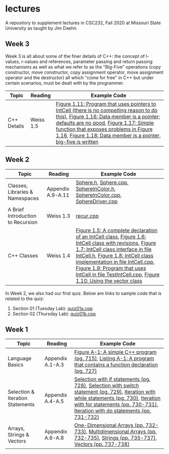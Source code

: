 # lectures

A repository to supplement lectures in CSC232, Fall 2020 at Missouri State University as taught by Jim Daehn

## Week 3

Week 3 is all about some of the finer details of C++: the concept of l-values, r-values and references, parameter passing and return passing mechanisms as well as what we refer to as the "Big-Five" operations (copy constructor, move constructor, copy assignment operator, move assignment operator and the destructor) all which "come for free" in C++ but under certain scenarios, must be dealt with by the programmer.

Topic       | Reading   | Example Code
------------|-----------|-------------
C++ Details | Weiss 1.5 | [Figure 1.11: Program that uses pointers to IntCell (there is no compelling reason to do this)](src/weiss/fig1-11.cpp), [Figure 1.16: Data member is a pointer; defaults are no good](src/weiss/fig1-16.h), [Figure 1.17: Simple function that exposes problems in Figure 1.16](src/weiss/fig1-17.cpp), [Figure 1.18: Data member is a pointer, big-five is written](src/weiss/fig1-18.h)

## Week 2

Topic                             | Reading           | Example Code
----------------------------------|-------------------|-------------
Classes, Libraries & Namespaces   | Appendix A.9-A.11 | [Sphere.h](src/review/Sphere.h), [Sphere.cpp](src/review/Sphere.cpp), [SphereInColor.h](src/review/SphereInColor.h), [SphereInColor.cpp](src/review/SphereInColor.cpp), [SphereDriver.cpp](src/review/SphereDriver.cpp)
A Brief Introduction to Recursion | Weiss 1.3         | [recur.cpp](src/weiss/recur.cpp)
C++ Classes                       | Weiss 1.4         | [Figure 1.5: A complete declaration of an IntCell class](src/weiss/fig1-5.h), [Figure 1.6: IntCell class with revisions](src/weiss/fig1-6.h), [Figure 1.7: IntCell class interface in file IntCell.h](src/weiss/fig1-7.h), [Figure 1.8: IntCell class implementation in file IntCell.cpp](src/weiss/fig1-8.cpp), [Figure 1.9: Program that uses IntCell in file TestIntCell.cpp](src/weiss/fig1-9.cpp), [Figure 1.10: Using the vector class](src/weiss/fig1-10.cpp)

In Week 2, we also had our first quiz. Below are links to sample code that is related to the quiz:

1. Section 01 (Tuesday Lab): [quiz01a.cpp](src/quiz/quiz01a.cpp)
1. Section 02 (Thursday Lab): [quiz01b.cpp](src/quiz/quiz01b.cpp)

## Week 1

Topic                            | Reading          | Example Code
---------------------------------|------------------|-------------
Language Basics                  | Appendix A.1-A.3 | [Figure A-1: A simple C++ program (pg. 715)](src/review/fig-a1.cpp), [Listing A-1: A program that contains a function declaration (pg. 727)](src/review/listing-a1.cpp)
Selection & Iteration Statements | Appendix A.4-A.5 | [Selection with if statements (pg. 728)](src/review/selection_if.cpp), [Selection with switch statement (pg. 729)](src/review/selection_switch.cpp), [Iteration with while statements (pg. 730)](src/review/iteration_while.cpp), [Iteration with for statements (pp. 730-731)](src/review/iteration_for.cpp), [Iteration with do statements (pp. 731-732)](src/review/iteration_do.cpp)
Arrays, Strings & Vectors        | Appendix A.6-A.8 | [One-Dimensional Arrays (pp. 732-733)](src/review/one_d_array.cpp), [Multidimensional Arrays (pp. 732-735)](src/review/multi_d_array.cpp), [Strings (pp. 735-737)](src/review/strings.cpp), [Vectors (pp. 737-738)](src/review/vectors.cpp)
